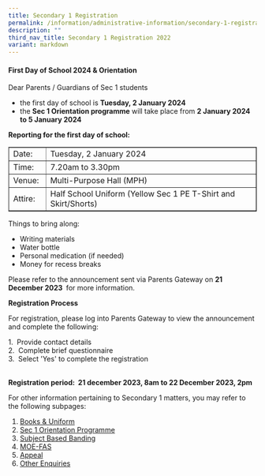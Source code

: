 ```yaml
---
title: Secondary 1 Registration
permalink: /information/administrative-information/secondary-1-registration/
description: ""
third_nav_title: Secondary 1 Registration 2022
variant: markdown
---
```

<h4><strong>First Day of School 2024 &amp; Orientation</strong></h4>
<p>Dear Parents / Guardians of Sec 1 students</p>
<ul>
<li> the first day of school is <strong>Tuesday, 2 January 2024&nbsp;&nbsp;</strong></li>
	<li>the <strong>Sec 1 Orientation programme</strong> will take place from <strong>2 January 2024 to 5 January 2024&nbsp;</strong>&nbsp;<br></li>
</ul>
<p><strong>Reporting for the first day of school:</strong></p>
<table border="1" style="border-collapse: collapse; width: 100%;">
<tbody>
<tr>
<td style="width: 15%;">Date:</td>
<td style="width: 85%;">Tuesday, 2 January 2024</td>
</tr>
<tr>
<td style="width: 15%;">Time:</td>
<td style="width: 85%;">7.20am to 3.30pm</td>
</tr>
<tr>
<td style="width: 15%;">Venue:</td>
<td style="width: 85%;">Multi-Purpose Hall (MPH)</td>
</tr>
<tr>
<td style="width: 15%;">Attire:</td>
<td style="width: 85%;">Half School Uniform (Yellow Sec 1 PE T-Shirt and Skirt/Shorts)</td>
</tr>
</tbody>
</table>
<p>Things to bring along:</p>
<ul>
<li>Writing materials</li>
<li>Water bottle</li>
<li>Personal medication (if needed)</li>
<li>Money for recess breaks</li>
</ul>
<p>Please refer to the announcement sent via Parents Gateway on&nbsp;<strong>21 December 2023&nbsp;</strong> for more information.</p>
<p><strong>Registration Process</strong></p>
<p>For registration, please log into Parents Gateway to view the announcement and complete the following:</p>1.&nbsp; Provide contact details<br>
2.&nbsp; Complete brief questionnaire<br>
3.&nbsp; Select 'Yes' to complete the registration <p></p>

<br><strong>Registration period:&nbsp;  21 december 2023, 8am to 22 December 2023, 2pm</strong>
<p>For other information pertaining to Secondary 1 matters, you may refer to the following subpages:</p>
<ol>
<li><a rel="noopener" href="/information/administrative-information/secondary-1-registration/books-n-uniforms">Books &amp; Uniform</a></li>
<li><a rel="noopener" href="/information/administrative-information/secondary-1-registration/sec-1-orientation-programme">Sec 1 Orientation Programme</a></li>
<li><a rel="noopener" href="/information/administrative-information/secondary-1-registration/subject-based-banding">Subject Based Banding</a></li>
<li><a rel="noopener" href="/information/administrative-information/secondary-1-registration/moe-fas">MOE-FAS</a></li>
<li><a rel="noopener" href="/information/administrative-information/secondary-1-registration/appeal">Appeal</a></li>
<li><a rel="noopener" href="/information/administrative-information/secondary-1-registration/other-enquiries">Other Enquiries</a></li>
</ol>